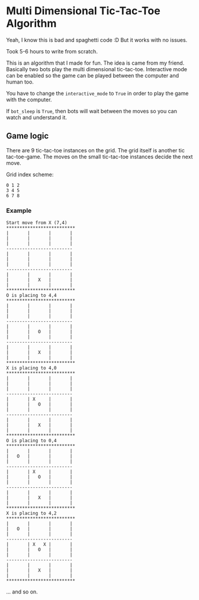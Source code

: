 # Multi Dimensional Tic-Tac-Toe Algorithm
Yeah, I know this is bad and spaghetti code :D But it works with no issues.

Took 5-6 hours to write from scratch.

This is an algorithm that I made for fun. The idea is came from my friend.
Basically two bots play the multi dimensional tic-tac-toe. Interactive mode can be enabled so the game can be played between the computer and human too.

You have to change the `interactive_mode` to `True` in order to play the game with the computer.

If `bot_sleep` is `True`, then bots will wait between the moves so you can watch and understand it.

## Game logic
There are 9 tic-tac-toe instances on the grid. The grid itself is another tic tac-toe-game. The moves on the small tic-tac-toe instances decide the next move.

Grid index scheme:
```
0 1 2
3 4 5
6 7 8
```

### Example
```
Start move from X (7,4)
**************************
|       |       |       |
|       |       |       |
|       |       |       |
-------------------------
|       |       |       |
|       |       |       |
|       |       |       |
-------------------------
|       |       |       |
|       |   X   |       |
|       |       |       |
**************************
O is placing to 4,4
**************************
|       |       |       |
|       |       |       |
|       |       |       |
-------------------------
|       |       |       |
|       |   O   |       |
|       |       |       |
-------------------------
|       |       |       |
|       |   X   |       |
|       |       |       |
**************************
X is placing to 4,0
**************************
|       |       |       |
|       |       |       |
|       |       |       |
-------------------------
|       | X     |       |
|       |   O   |       |
|       |       |       |
-------------------------
|       |       |       |
|       |   X   |       |
|       |       |       |
**************************
O is placing to 0,4
**************************
|       |       |       |
|   O   |       |       |
|       |       |       |
-------------------------
|       | X     |       |
|       |   O   |       |
|       |       |       |
-------------------------
|       |       |       |
|       |   X   |       |
|       |       |       |
**************************
X is placing to 4,2
**************************
|       |       |       |
|   O   |       |       |
|       |       |       |
-------------------------
|       | X   X |       |
|       |   O   |       |
|       |       |       |
-------------------------
|       |       |       |
|       |   X   |       |
|       |       |       |
**************************
```
... and so on.
